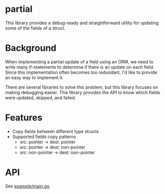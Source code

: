 # partial

This library provides a debug-ready and straightforward utility for updating some of the fields of a struct.

# Background

When implementing a partial update of a field using an ORM, we need to write many if-statements to determine if there is an update on each field. Since this implementation often becomes too redundant, I'd like to provide an easy way to implement it.

There are several libraries to solve this problem, but this library focuses on making debugging easier. This library provides the API to know which fields were updated, skipped, and failed.

# Features

- Copy fields between different type structs
- Supported fields copy patterns
  - src: pointer -> dest: pointer
  - src: pointer -> dest: non-pointer
  - src: non-pointer -> dest: non-pointer

# API

See [example/main.go](example/main.go)

